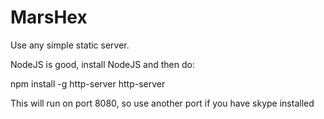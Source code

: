 MarsHex
=======
Use any simple static server. 

NodeJS is good, install NodeJS and then do:

npm install -g http-server
http-server

This will run on port 8080, so use another port if you have skype installed
